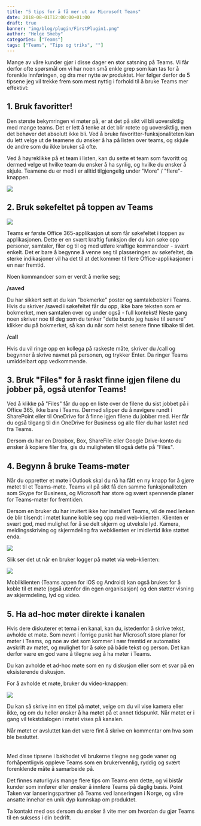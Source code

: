 ```yaml
---
title: "5 tips for å få mer ut av Microsoft Teams"
date: 2018-08-01T12:00:00+01:00
draft: true
banner: "img/blog/plugin/FirstPlugin1.png"
author: "Helge Smeby"
categories: ["Teams"]
tags: ["Teams", "Tips og triks", ""]
---
```


 
Mange av våre kunder gjør i disse dager en stor satsning på Teams. Vi får derfor ofte spørsmål om vi har noen små enkle grep som kan tas for å forenkle innføringen, og dra mer nytte av produktet. Her følger derfor de 5 tipsene jeg vil trekke frem som mest nyttig i forhold til å bruke Teams mer effektivt:  
 
## 1. Bruk favoritter! 
Den største bekymringen vi møter på, er at det på sikt vil bli uoversiktlig med mange teams. Det er lett å tenke at det blir rotete og uoversiktlig, men det behøver det absolutt ikke bli. Ved å bruke favoritter-funksjonaliteten kan du lett velge ut de teamene du ønsker å ha på listen over teams, og skjule de andre som du ikke bruker så ofte.   
 
 Ved å høyreklikke på et team  i listen, kan du sette et team som favoritt og dermed velge ut hvilke team du ønsker å ha synlig, og hvilke du ønsker å skjule. Teamene du er med i er alltid tilgjengelig under "More" / "flere"-knappen.  
 
 <img class="img-fluid mt-4 mb-4" src="/img/blog/5tipsteams/Favoritter.png" /> 

## 2. Bruk søkefeltet på toppen av Teams 

<img class="img-fluid mt-4 mb-4" src="/img/blog/5tipsteams/Sokebar.png" /> 

Teams er første Office 365-applikasjon ut som får søkefeltet i toppen av applikasjonen. Dette er en svært kraftig funksjon der du kan søke opp personer, samtaler, filer og til og med utføre kraftige kommandoer - svært enkelt. Det er bare å begynne å venne seg til plasseringen av søkefeltet, da sterke indikasjoner vil ha det til at det kommer til flere Office-applikasjoner i en nær fremtid.  
 
Noen kommandoer som er verdt å merke seg;  

**/saved**

Du har sikkert sett at du kan "bokmerke" poster og samtalebobler i Teams. Hvis du skriver /saved i søkefeltet får du opp, ikke bare teksten som er bokmerket, men samtalen over og under også - full kontekst! Neste gang noen skriver noe til deg som du tenker "dette burde jeg huske til senere" klikker du på bokmerket, så kan du når som helst senere finne tilbake til det.  
 
**/call**

Hvis du vil ringe opp en kollega på raskeste måte, skriver du /call og begynner å skrive navnet på personen, og trykker Enter. Da ringer Teams umiddelbart opp vedkommende.  
 
 
## 3. Bruk "Files" for å raskt finne igjen filene du jobber på, også utenfor Teams!  
 
Ved å klikke på "Files" får du opp en liste over de filene du sist jobbet på i Office 365, ikke bare i Teams. Dermed slipper du å navigere rundt i SharePoint eller til OneDrive for å finne igjen filene du jobber med. Her får du også tilgang til din OneDrive for Business og alle filer du har lastet ned fra Teams.  
 
Dersom  du har en Dropbox, Box, ShareFile eller Google Drive-konto du ønsker å kopiere filer fra, gis du muligheten til også dette på "Files".  
 
## 4. Begynn å bruke Teams-møter  
 
Når du oppretter et møte i Outlook skal du nå ha fått en ny knapp for å gjøre møtet til et Teams-møte. Teams vil på sikt få den samme funksjonaliteten som Skype for Business, og Microsoft har store og svært spennende planer for Teams-møter for fremtiden.  
 
Dersom en bruker du har invitert ikke har installert Teams, vil de med lenken de blir tilsendt i møtet kunne koble seg opp med web-klienten. Klienten er svært god, med mulighet for å se delt skjerm og utveksle lyd. Kamera, meldingsskriving og skjermdeling fra webklienten er imidlertid ikke støttet enda.  
 
 <img class="img-fluid mt-4 mb-4" src="/img/blog/5tipsteams/OutlookTeamsMote.png" /> 

Slik ser det ut når en bruker logger på møtet via web-klienten:  

<img class="img-fluid mt-4 mb-4" src="/img/blog/5tipsteams/TeamsWebKlientMote.png" /> 
 
 
Mobilklienten (Teams appen for iOS og Android) kan også brukes for å koble til et møte (også utenfor din egen organisasjon) og den støtter visning av skjermdeling, lyd og video.  
 
## 5. Ha ad-hoc møter direkte i kanalen 
 
Hvis dere diskuterer et tema i en kanal, kan du, istedenfor å skrive tekst, avholde et møte. Som  nevnt i forrige punkt har Microsoft store planer for møter i Teams, og noe av det som kommer i nær fremtid er automatisk avskrift av møtet, og mulighet for å søke på både tekst og person. Det kan derfor være en god vane å tilegne seg å ha møter i Teams.  
 
Du kan avholde et ad-hoc møte som en ny diskusjon eller som et svar på en eksisterende diskusjon.  
 
For å avholde et møte, bruker du video-knappen:  

<img class="img-fluid mt-4 mb-4" src="/img/blog/5tipsteams/AdHocMote.png" /> 
 
Du kan så skrive inn en tittel på møtet, velge om du vil vise kamera eller ikke, og om du heller ønsker å ha møtet på et annet tidspunkt. Når møtet er i gang vil tekstdialogen i møtet vises på kanalen.  
 
Når møtet er avsluttet kan det være fint å skrive en kommentar om hva som ble besluttet.  
<br/><br/>
Med disse tipsene i bakhodet vil brukerne tilegne seg gode vaner og forhåpentligvis oppleve Teams som en brukervennlig, ryddig og svært forenklende måte å samarbeide på. 

Det finnes naturligvis mange flere tips om Teams enn dette, og vi bistår kunder som innfører eller ønsker å innføre Teams på daglig basis. Point Taken var lanseringspartner på Teams ved lanseringen i Norge, og våre ansatte innehar en unik dyp kunnskap om produktet. 

Ta kontakt med oss dersom du ønsker å vite mer om hvordan du gjør Teams til en suksess i din bedrift. 


 
 